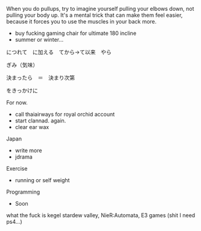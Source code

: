 When you do pullups, try to imagine yourself pulling your elbows down, not pulling your body up. It's a mental trick that can make them feel easier, because it forces you to use the muscles in your back more.

- buy fucking gaming chair for ultimate 180 incline
- summer or winter...

につれて　に加える　てから→て以来　やら

ぎみ（気味）

決まったら　＝　決まり次第

をきっかけに

For now.
- call thaiairways for royal orchid account
- start clannad. again.
- clear ear wax

Japan
- write more
- jdrama

Exercise
- running or self weight

Programming
- Soon

what the fuck is kegel
stardew valley, 
NieR:Automata,
E3 games (shit I need ps4...)


